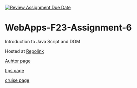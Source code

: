 [![Review Assignment Due Date](https://classroom.github.com/assets/deadline-readme-button-24ddc0f5d75046c5622901739e7c5dd533143b0c8e959d652212380cedb1ea36.svg)](https://classroom.github.com/a/b9NC0g7h)
# WebApps-F23-Assignment-6
Introduction to Java Script and DOM


Hosted at [Repolink](https://github.com/44-563-WebApps-F23/44563-webapps-f23-assignment6-Sahithi-5690)


[Auhtor page](https://44-563-webapps-f23.github.io/44563-webapps-f23-assignment6-Sahithi-5690/author.html)


[tips page](https://44-563-webapps-f23.github.io/44563-webapps-f23-assignment6-Sahithi-5690/tips.html)


[cruise page](https://44-563-webapps-f23.github.io/44563-webapps-f23-assignment6-Sahithi-5690/cruise.html)
